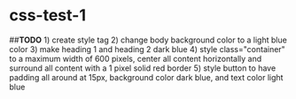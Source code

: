 # css-test-1
##__TODO__
        1) create style tag
        2) change body background color to a light blue color
        3) make heading 1 and heading 2 dark blue
        4) style class="container" to a maximum width of 600 pixels, center all content horizontally and surround all content with a 1 pixel solid red border
        5) style button to have padding all around at 15px, background color dark blue, and text color light blue
